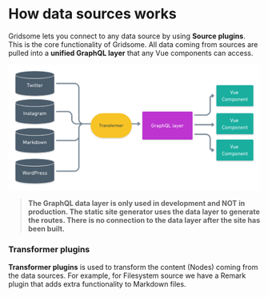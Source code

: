 #  How data sources works

Gridsome lets you connect to any data source by using **Source plugins**. This is the core functionality of Gridsome. All data coming from sources are pulled into a **unified GraphQL layer** that any Vue components can access.

![Git workflow](./images/graphql.png)

> **The GraphQL data layer is only used in development and NOT in production. The static site generator uses the data layer to generate the routes. There is no connection to the data layer after the site has been built.**


### Transformer plugins
**Transformer plugins** is used to transform the content (Nodes) coming from the data sources. For example, for Filesystem source we have a Remark plugin that adds extra functionality to Markdown files.